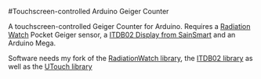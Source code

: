 #Touchscreen-controlled Arduino Geiger Counter

A touchscreen-controlled Geiger Counter for Arduino.
Requires a [Radiation Watch](http://www.radiation-watch.org/) Pocket Geiger sensor, a [ITDB02 Display from SainSmart](http://www.sainsmart.com/arduino-compatibles-1/lcd-module/sainsmart-3-2-tft-lcd-display-touch-panel-pcb-adapter-sd-slot-for-arduino-2560.html) and an Arduino Mega.

Software needs my fork of the [RadiationWatch library](https://github.com/Toumal/RadiationWatch), the [ITDB02 library](https://github.com/Toumal/ITDB02_Graph16) as well as the [UTouch library](http://henningkarlsen.com/electronics/library.php?id=55)


